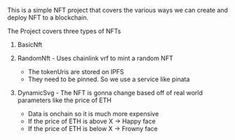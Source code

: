 This is a simple NFT project that covers the various ways we can create and deploy NFT to a blockchain.

The Project covers three types of NFTs
1. BasicNft
2. RandomNft - Uses chainlink vrf to mint a random NFT
    - The tokenUris are stored on IPFS 
    - They need to be pinned. So we use a service like pinata

3. DynamicSvg - The NFT is gonna change based off of real world parameters like the price of ETH
    - Data is onchain so it is much more expensive
    - If the price of ETH is above X -> Happy face
    - If the price of ETH is below X -> Frowny face
